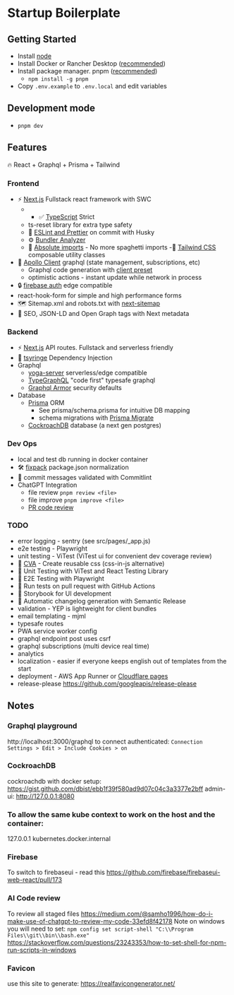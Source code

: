# Startup Boilerplate

## Getting Started

- Install [node](https://nodejs.org/en/download)
- Install Docker or Rancher Desktop ([recommended](https://codeengineered.com/blog/2022/docker-desktop-vs-rancher-desktop/))
- Install package manager. pnpm ([recommended](https://www.atatus.com/blog/npm-vs-yarn-vs-pnpm/))
  - `npm install -g pnpm`
- Copy `.env.example` to `.env.local` and edit variables

## Development mode

- `pnpm dev`

## Features

🔥 React + Graphql + Prisma + Tailwind

### Frontend

- ⚡ [Next.js](https://nextjs.org) Fullstack react framework with SWC
  - - ✅ [TypeScript](https://nextjs.org/docs/app/building-your-application/configuring/typescript) Strict
  - ts-reset library for extra type safety
  - 📏 [ESLint and Prettier](https://nextjs.org/docs/pages/building-your-application/configuring/eslint#lint-staged) on commit with Husky
  - ⚙️ [Bundler Analyzer](https://www.npmjs.com/package/@next/bundle-analyzer)
  - 🎯 [Absolute imports](https://nextjs.org/docs/pages/building-your-application/configuring/absolute-imports-and-module-aliases) - No more spaghetti imports
    -💎 [Tailwind CSS](https://tailwindcss.com) composable utility classes
- 💖 [Apollo Client](https://www.apollographql.com/docs/react/) graphql (state management, subscriptions, etc)
  - Graphql code generation with [client preset](https://the-guild.dev/graphql/codegen/plugins/presets/preset-client)
  - optimistic actions - instant update while network in process
- 🔒 [firebase auth](https://github.com/awinogrodzki/next-firebase-auth-edge) edge compatible
- react-hook-form for simple and high performance forms
- 🗺️ Sitemap.xml and robots.txt with [next-sitemap](https://github.com/iamvishnusankar/next-sitemap)
- 🤖 SEO, JSON-LD and Open Graph tags with Next metadata

### Backend

- ⚡ [Next.js](https://nextjs.org) API routes. Fullstack and serverless friendly
- 💉 [tsyringe](https://github.com/microsoft/tsyringe) Dependency Injection
- Graphql
  - [yoga-server](https://the-guild.dev/graphql/yoga-server) serverless/edge compatible
  - [TypeGraphQL](https://typegraphql.com/) "code first" typesafe graphql
  - [Graphql Armor](https://escape.tech/graphql-armor/) security defaults
- Database
  - [Prisma](https://www.prisma.io/) ORM
    - See prisma/schema.prisma for intuitive DB mapping
    - schema migrations with [Prisma Migrate](https://www.prisma.io/docs/concepts/components/prisma-migrate)
  - [CockroachDB](https://www.prisma.io/docs/guides/database/cockroachdb) database (a next gen postgres)

### Dev Ops

- local and test db running in docker container
- 🛠️ ️[fixpack](https://github.com/henrikjoreteg/fixpack) package.json normalization
- 🚓 commit messages validated with Commitlint
- ChatGPT Integration
  - file review `pnpm review <file>`
  - file improve `pnpm improve <file>`
  - [PR code review](https://github.com/anc95/ChatGPT-CodeReview)

### TODO

- error logging - sentry (see src/pages/\_app.js)
- e2e testing - Playwright
- unit testing - ViTest (ViTest ui for convenient dev coverage review)
- 💎 [CVA](https://cva.style/docs) - Create reusable css (css-in-js alternative)
- 🦺 Unit Testing with ViTest and React Testing Library
- 🧪 E2E Testing with Playwright
- 👷 Run tests on pull request with GitHub Actions
- 🎉 Storybook for UI development
- 🎁 Automatic changelog generation with Semantic Release
- validation - YEP is lightweight for client bundles
- email templating - mjml
- typesafe routes
- PWA service worker config
- graphql endpoint post uses csrf
- graphql subscriptions (multi device real time)
- analytics
- localization - easier if everyone keeps english out of templates from the start
- deployment - AWS App Runner or [Cloudflare pages](https://github.com/cloudflare/next-on-pages)
- release-please https://github.com/googleapis/release-please

## Notes

### Graphql playground

http://localhost:3000/graphql
to connect authenticated: `Connection Settings > Edit > Include Cookies > on`

### CockroachDB

cockroachdb with docker setup: https://gist.github.com/dbist/ebb1f39f580ad9d07c04c3a3377e2bff
admin-ui: http://127.0.0.1:8080

### To allow the same kube context to work on the host and the container:

127.0.0.1 kubernetes.docker.internal

### Firebase

To switch to firebaseui - read this https://github.com/firebase/firebaseui-web-react/pull/173

### AI Code review

To review all staged files https://medium.com/@samho1996/how-do-i-make-use-of-chatgpt-to-review-my-code-33efd8f42178
Note on windows you will need to set: `npm config set script-shell "C:\\Program Files\\git\\bin\\bash.exe"`
https://stackoverflow.com/questions/23243353/how-to-set-shell-for-npm-run-scripts-in-windows

### Favicon

use this site to generate: https://realfavicongenerator.net/

